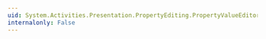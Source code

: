 ```yaml
---
uid: System.Activities.Presentation.PropertyEditing.PropertyValueEditorCommands.BeginTransaction
internalonly: False
---
```

